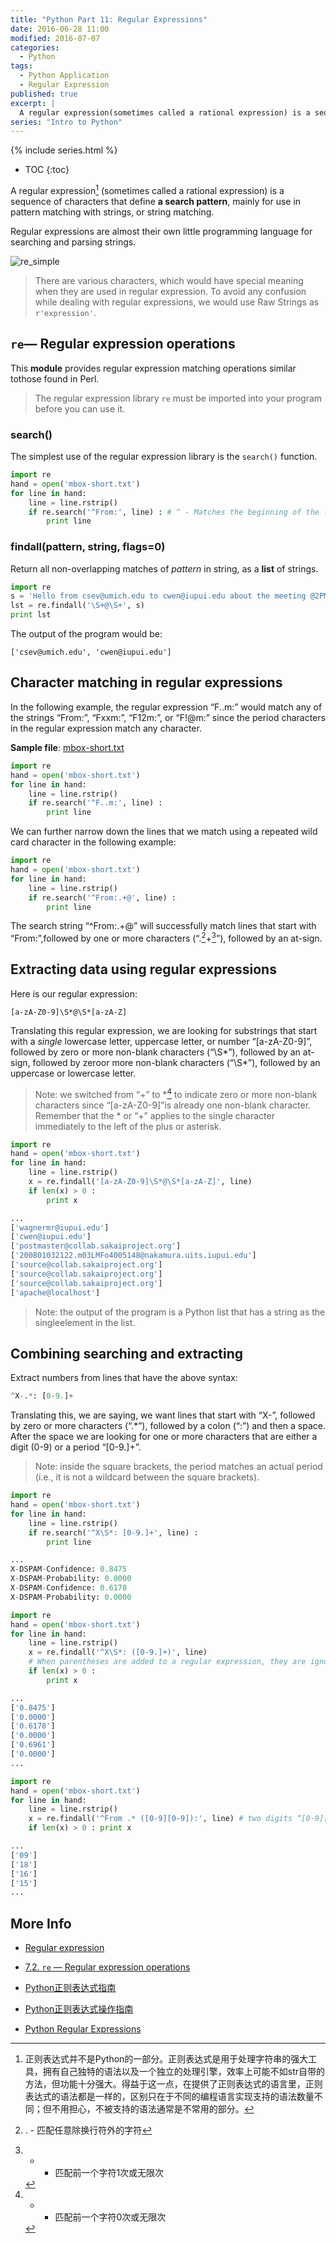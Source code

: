 ```yaml
---
title: "Python Part 11: Regular Expressions"
date: 2016-06-28 11:00
modified: 2016-07-07
categories:
  - Python
tags:
  - Python Application
  - Regular Expression
published: true
excerpt: |
  A regular expression(sometimes called a rational expression) is a sequence of characters that define **a search pattern**, mainly for use in pattern matching with strings, or string matching.
series: "Intro to Python"	
---
```

{% include series.html %}

* TOC
{:toc}

A regular expression[^1] (sometimes called a rational expression) is a sequence of characters that define **a search pattern**, mainly for use in pattern matching with strings, or string matching.

Regular expressions are almost their own little programming language for searching and parsing strings. 

![re_simple](http://images.cnblogs.com/cnblogs_com/huxi/WindowsLiveWriter/Python_10A67/re_simple_38246a58-83be-4adf-9f30-6d735e9b9b47.png)

> There are various characters, which would have special meaning when they are used in regular expression. To avoid any confusion while dealing with regular expressions, we would use Raw Strings as `r'expression'`.

## `re`— Regular expression operations

This **module** provides regular expression matching operations similar tothose found in Perl.

> The regular expression library `re` must be imported into your program before you can use it.

###  search()

The simplest use of the regular expression library is the `search()` function.

```python
import re
hand = open('mbox-short.txt')
for line in hand:
    line = line.rstrip()
    if re.search('^From:', line) : # ^ - Matches the beginning of the line.
        print line
```

### findall(pattern, string, flags=0)

Return all non-overlapping matches of *pattern* in string, as a **list** of strings.

```python
import re
s = 'Hello from csev@umich.edu to cwen@iupui.edu about the meeting @2PM'
lst = re.findall('\S+@\S+', s)
print lst
```

The output of the program would be:

```
['csev@umich.edu', 'cwen@iupui.edu']
```

## Character matching in regular expressions

In the following example, the regular expression “F..m:” would match any of the strings “From:”, “Fxxm:”, “F12m:”, or “F!@m:” since the period characters in the regular expression match any character.

**Sample file**: [mbox-short.txt](http://www.pythonlearn.com/code/mbox-short.txt)

```python
import re
hand = open('mbox-short.txt')
for line in hand:
    line = line.rstrip()
    if re.search('^F..m:', line) :
        print line
```

We can further narrow down the lines that we match using a repeated wild card character in the following example:

```python
import re
hand = open('mbox-short.txt')
for line in hand:
    line = line.rstrip()
    if re.search('^From:.+@', line) :
        print line
```

The search string “^From:.+@” will successfully match lines that start with “From:”,followed by one or more characters (“.[^2]+[^3]”), followed by an at-sign. 

## Extracting data using regular expressions

Here is our regular expression:

```
[a-zA-Z0-9]\S*@\S*[a-zA-Z]
```

Translating this regular expression, we are looking for substrings that start with a *single* lowercase letter, uppercase letter, or number “[a-zA-Z0-9]”, followed by zero or more non-blank characters (“\S*”), followed by an at-sign, followed by zeroor more non-blank characters (“\S*”), followed by an uppercase or lowercase letter.

> Note: we switched from “+” to  *[^4]  to indicate zero or more non-blank characters since “[a-zA-Z0-9]”is already one non-blank character. Remember that the  *  or “+” applies to the single character immediately to the left of the plus or asterisk.

```python
import re
hand = open('mbox-short.txt')
for line in hand:
    line = line.rstrip()
    x = re.findall('[a-zA-Z0-9]\S*@\S*[a-zA-Z]', line)
    if len(x) > 0 :
        print x

...
['wagnermr@iupui.edu']
['cwen@iupui.edu']
['postmaster@collab.sakaiproject.org']
['200801032122.m03LMFo4005148@nakamura.uits.iupui.edu']
['source@collab.sakaiproject.org']
['source@collab.sakaiproject.org']
['source@collab.sakaiproject.org']
['apache@localhost']
```

> Note: the output of the program is a Python list that has a string as the singleelement in the list.

## Combining searching and extracting

Extract numbers from lines that have the above syntax:

```python
^X-.*: [0-9.]+
```

Translating this, we are saying, we want lines that start with “X-”, followed by zero or more characters (“.*”), followed by a colon (“:”) and then a space. After the space we are looking for one or more characters that are either a digit (0-9) or a period “[0-9.]+”.

> Note:  inside the square brackets, the period matches an actual period (i.e., it is not a wildcard between the square brackets).

```python
import re
hand = open('mbox-short.txt')
for line in hand:
    line = line.rstrip()
    if re.search('^X\S*: [0-9.]+', line) :
        print line

...
X-DSPAM-Confidence: 0.8475
X-DSPAM-Probability: 0.0000
X-DSPAM-Confidence: 0.6178
X-DSPAM-Probability: 0.0000
```

```python
import re
hand = open('mbox-short.txt')
for line in hand:
    line = line.rstrip()
    x = re.findall('^X\S*: ([0-9.]+)', line) 
    # When parentheses are added to a regular expression, they are ignored for the purpose of matching, but allow you to extract a particular subset of the matched string rather than the whole string when using findall().
    if len(x) > 0 :
        print x

...
['0.8475']
['0.0000']
['0.6178']
['0.0000']
['0.6961']
['0.0000']
...
```

```python
import re
hand = open('mbox-short.txt')
for line in hand:
    line = line.rstrip()
    x = re.findall('^From .* ([0-9][0-9]):', line) # two digits “[0-9][0-9]”
    if len(x) > 0 : print x

...
['09']
['18']
['16']
['15']
...
```

## More Info

* [Regular expression](https://en.wikipedia.org/wiki/Regular_expression)  

* [7.2. `re` — Regular expression operations](https://docs.python.org/2/library/re.html)

* [Python正则表达式指南](http://www.cnblogs.com/huxi/archive/2010/07/04/1771073.html)

* [Python正则表达式操作指南](http://wiki.ubuntu.org.cn/Python%E6%AD%A3%E5%88%99%E8%A1%A8%E8%BE%BE%E5%BC%8F%E6%93%8D%E4%BD%9C%E6%8C%87%E5%8D%97)

* [Python Regular Expressions](http://www.tutorialspoint.com/python/python_reg_expressions.htm) 


[^1]: 正则表达式并不是Python的一部分。正则表达式是用于处理字符串的强大工具，拥有自己独特的语法以及一个独立的处理引擎，效率上可能不如str自带的方法，但功能十分强大。得益于这一点，在提供了正则表达式的语言里，正则表达式的语法都是一样的，区别只在于不同的编程语言实现支持的语法数量不同；但不用担心，不被支持的语法通常是不常用的部分。
[^2]: . - 匹配任意除换行符外的字符
[^3]: + - 匹配前一个字符1次或无限次
[^4]: * - 匹配前一个字符0次或无限次
